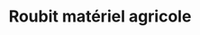 ---
title: "Roubit matériel agricole"
url: /arthez-de-bearn/roubit-materiel-agricole/
shop: shop
---